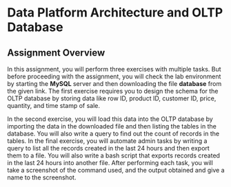 <html lang="en">
  <head>
    <meta charset="utf-8">
    <meta name="viewport" content="width=device-width, initial-scale=1">
    <link rel="stylesheet" href="https://stackpath.bootstrapcdn.com/bootstrap/4.3.1/css/bootstrap.min.css" integrity="sha384-ggOyR0iXCbMQv3Xipma34MD+dH/1fQ784/j6cY/iJTQUOhcWr7x9JvoRxT2MZw1T" crossorigin="anonymous">
    <link rel="stylesheet" href="https://unpkg.com/@highlightjs/cdn-assets@10.7.1/styles/default.min.css">
  </head>
  <body>
    <h1>Data Platform Architecture and OLTP Database</h1>
    <h2>Assignment Overview</h2>
    <p>In this assignment, you will perform three exercises with multiple tasks. But before proceeding with the assignment, you will check the lab environment by starting the <strong>MySQL</strong> server and then downloading the file <strong>database</strong> from the given link. The first exercise requires you to design the schema for the OLTP database by storing data like row ID, product ID, customer ID, price, quantity, and time stamp of sale.</p>
    <p>In the second exercise, you will load this data into the OLTP database by importing the data in the downloaded file and then listing the tables in the database. You will also write a query to find out the count of records in the tables. In the final exercise, you will automate admin tasks by writing a query to list all the records created in the last 24 hours and then export them to a file. You will also write a bash script that exports records created in the last 24 hours into another file. After performing each task, you will take a screenshot of the command used, and the output obtained and give a name to the screenshot.</p>
  </body>
</html>
